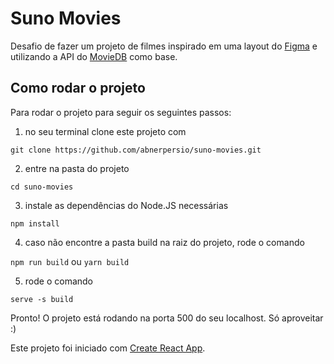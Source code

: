 # Suno Movies


Desafio de fazer um projeto de filmes inspirado em uma layout do [Figma](https://www.figma.com/file/V1Qfp19RorvXZI1qshlLGL/Suno-Movies?node-id=0%3A1) e utilizando a API do [MovieDB](https://developers.themoviedb.org/4/getting-started) como base.

## Como rodar o projeto

Para rodar o projeto para seguir os seguintes passos:

1. no seu terminal clone este projeto com 

`git clone https://github.com/abnerpersio/suno-movies.git`

2. entre na pasta do projeto 

`cd suno-movies`

3. instale as dependências do Node.JS necessárias

`npm install`

4. caso não encontre a pasta build na raiz do projeto, rode o comando

`npm run build` ou `yarn build`

5. rode o comando

`serve -s build`

Pronto! O projeto está rodando na porta 500 do seu localhost. Só aproveitar :)



Este projeto foi iniciado com [Create React App](https://github.com/facebook/create-react-app).